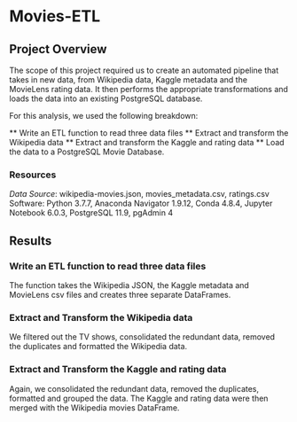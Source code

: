 # Movies-ETL
## Project Overview
The scope of this project required us to create an automated pipeline that takes in new data, from Wikipedia data, Kaggle metadata and the MovieLens rating data. It then performs the appropriate transformations and loads the data into an existing PostgreSQL database.

For this analysis, we used the following breakdown:

** Write an ETL function to read three data files
** Extract and transform the Wikipedia data
** Extract and transform the Kaggle and rating data
** Load the data to a PostgreSQL Movie Database.

### Resources
*Data Source*: wikipedia-movies.json, movies_metadata.csv, ratings.csv
Software: Python 3.7.7, Anaconda Navigator 1.9.12, Conda 4.8.4, Jupyter Notebook 6.0.3, PostgreSQL 11.9, pgAdmin 4

## Results
### Write an ETL function to read three data files
The function takes the Wikipedia JSON, the Kaggle metadata and MovieLens csv files and creates three separate DataFrames.

### Extract and Transform the Wikipedia data
We filtered out the TV shows, consolidated the redundant data, removed the duplicates and formatted the Wikipedia data.

### Extract and Transform the Kaggle and rating data
Again, we consolidated the redundant data, removed the duplicates, formatted and grouped the data.
The Kaggle and rating data were then merged with the Wikipedia movies DataFrame.

